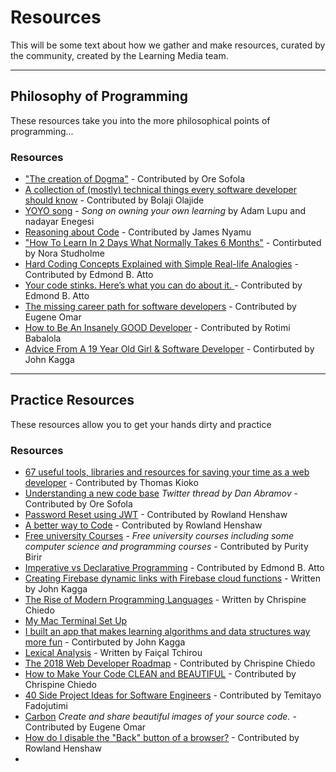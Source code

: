# Resources
This will be some text about how we gather and make resources, curated by the community, created by the Learning Media team. 

----
## Philosophy of Programming
These resources take you into the more philosophical points of programming...

### Resources

- ["The creation of Dogma"](http://mrmrs.github.io/writing/2016/04/26/dogma/) - Contributed by Ore Sofola
- [A collection of (mostly) technical things every software developer should know](https://github.com/mr-mig/every-programmer-should-know) - Contributed by Bolaji Olajide
- [YOYO song](https://soundcloud.com/learning-media/yoyo) - _Song on owning your own learning_ by Adam Lupu and nadayar Enegesi
- [Reasoning about Code](https://dev.to/ericnormand/reasoning-about-code) - Contributed by James Nyamu
- ["How To Learn In 2 Days What Normally Takes 6 Months"](https://journal.thriveglobal.com/how-to-learn-in-2-days-what-normally-a3c27c0fa6e1) - Contirbuted by Nora Studholme
- [Hard Coding Concepts Explained with Simple Real-life Analogies](https://medium.freecodecamp.org/hard-coding-concepts-explained-with-simple-real-life-analogies-280635e98e37) - Contributed by Edmond B. Atto
- [Your code stinks. Here’s what you can do about it. ](https://medium.freecodecamp.org/your-code-stinks-heres-what-you-can-do-about-it-3f9650653447) - Contributed by Edmond B. Atto
- [The missing career path for software developers](https://dev.to/suzanbond/the-missing-career-path-for-software-developers-ed) - Contributed by Eugene Omar
- [How to Be An Insanely GOOD Developer](https://hackernoon.com/how-to-be-an-insanely-good-developer-936cda639334) - Contributed by Rotimi Babalola
- [Advice From A 19 Year Old Girl & Software Developer](https://medium.com/@lydiahallie/advice-from-a-19-y-o-girl-software-developer-88737bcc6be5) - Contirbuted by John Kagga


--- 

## Practice Resources
These resources allow you to get your hands dirty and practice

### Resources

- [67 useful tools, libraries and resources for saving your time as a web developer](https://goo.gl/ga6hDy) - Contributed by Thomas Kioko
- [Understanding a new code base](https://twitter.com/dan_abramov/status/888491360554274816) _Twitter thread by Dan Abramov_ - Contributed by Ore Sofola
- [Password Reset using JWT](https://www.codementor.io/olatundegaruba/password-reset-using-jwt-ag2pmlck0) - Contributed by Rowland Henshaw
- [A better way to Code](https://medium.com/@mbostock/a-better-way-to-code-2b1d2876a3a0) - Contributed by Rowland Henshaw
- [Free university Courses](https://goo.gl/ozP7ja) - _Free university courses including some computer science and programming courses_ - Contributed by Purity Birir
- [Imperative vs Declarative Programming](https://tylermcginnis.com/imperative-vs-declarative-programming/) - Contributed by Edmond B. Atto
- [Creating Firebase dynamic links with Firebase cloud functions](https://goo.gl/LceWGT) - Written by John Kagga
- [The Rise of Modern Programming Languages](https://medium.com/the-andela-way/the-rise-of-modern-programming-languages-c923a2b914fc) - Written by Chrispine Chiedo
- [My Mac Terminal Set Up](https://sirmuel.design/my-mac-terminal-setup-4e2f1c1b3189)
- [I built an app that makes learning algorithms and data structures way more fun](https://goo.gl/AeZuLX) - Contirbuted by John Kagga
- [Lexical Analysis](https://medium.com/@faical/lexical-analysis-861b8bfe4cb0) - Written by Faiçal Tchirou 
- [The 2018 Web Developer Roadmap](https://codeburst.io/the-2018-web-developer-roadmap-826b1b806e8d) - Contributed by Chrispine Chiedo
- [How to Make Your Code CLEAN and BEAUTIFUL](https://hackernoon.com/how-to-make-your-code-clean-and-beautiful-5ff7aee03be6) - Contributed by	Chrispine Chiedo			
- [40 Side Project Ideas for Software Engineers](https://www.codementor.io/npostolovski/40-side-project-ideas-for-software-engineers-g8xckyxef)	- Contributed by Temitayo Fadojutimi	
- [Carbon](https://goo.gl/wvFJoc) _Create and share beautiful images of your source code._ - Contributed by Eugene Omar		
- [How do I disable the "Back" button of a browser?](https://www.irt.org/script/311.htm) - Contributed by	Rowland Henshaw	
- 
